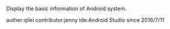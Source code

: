 Display the basic information of Android system.

auther:qilei
contributor:jenny
ide:Android Studio
since 2016/7/11